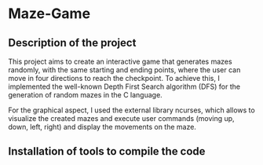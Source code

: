 # Maze-Game

## Description of the project

This project aims to create an interactive game that generates mazes randomly, with the same starting and ending points, where the user can move in four directions to reach the checkpoint. To achieve this, I implemented the well-known Depth First Search algorithm (DFS) for the generation of random mazes in the C language.

For the graphical aspect, I used the external library ncurses, which allows to visualize the created mazes and execute user commands (moving up, down, left, right) and display the movements on the maze.

## Installation of tools to compile the code


